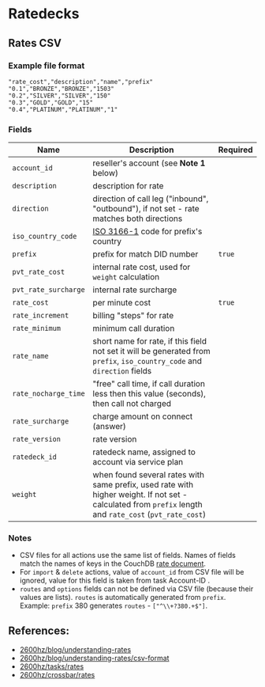 # Ratedecks
## Rates CSV
### Example file format
```csv
"rate_cost","description","name","prefix"
"0.1","BRONZE","BRONZE","1503"
"0.2","SILVER","SILVER","150"
"0.3","GOLD","GOLD","15"
"0.4","PLATINUM","PLATINUM","1"
```

### Fields
Name | Description | Required
---- | ----------- | --------
`account_id`|reseller's account (see **Note 1** below)|
`description`|description for rate|
`direction`|direction of call leg ("inbound", "outbound"), if not set - rate matches both directions|
`iso_country_code`|[ISO 3166-1](https://en.wikipedia.org/wiki/ISO_3166-1#Officially_assigned_code_elements) code for prefix's country|
`prefix`|prefix for match DID number| `true`
`pvt_rate_cost`|internal rate cost, used for `weight` calculation|
`pvt_rate_surcharge`|internal rate surcharge|
`rate_cost`|per minute cost| `true`
`rate_increment`|billing "steps" for rate|
`rate_minimum`|minimum call duration|
`rate_name`|short name for rate, if this field not set it will be generated from `prefix`, `iso_country_code` and `direction` fields|
`rate_nocharge_time`|"free" call time, if call duration less then this value (seconds), then call not charged|
`rate_surcharge`|charge amount on connect (answer)|
`rate_version`|rate version|
`ratedeck_id`| ratedeck name, assigned to account via service plan|
`weight`|when found several rates with same prefix, used rate with higher weight. If not set - calculated from `prefix` length and `rate_cost` (`pvt_rate_cost`)|

### Notes
* CSV files for all actions use the same list of fields. Names of fields match the names of keys in the CouchDB [rate document](https://github.com/2600hz/kazoo/blob/master/applications/crossbar/doc/rates.md#schema).
* For `import` & `delete` actions, value of `account_id` from CSV file will be ignored, value for this field is taken from task Account-ID .
* `routes` and `options` fields can not be defined via CSV file (because their values are lists).
`routes` is automatically generated from `prefix`. Example: `prefix` 380 generates `routes` - `["^\\+?380.+$"]`.


## References:
* [2600hz/blog/understanding-rates](https://github.com/2600hz/kazoo/blob/master/doc/blog/understanding_rates.md)
* [2600hz/blog/understanding-rates/csv-format](https://github.com/2600hz/kazoo/blob/master/doc/blog/understanding_rates.md#csv-format)
* [2600hz/tasks/rates](https://github.com/2600hz/kazoo/blob/master/applications/tasks/doc/rates.md)
* [2600hz/crossbar/rates](https://github.com/2600hz/kazoo/blob/master/applications/crossbar/doc/rates.md)
